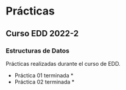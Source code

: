 Prácticas
=========================================

Curso EDD 2022-2
-------------------------------------------

### Estructuras de Datos

Prácticas realizadas durante el curso de EDD.

* Práctica 01 terminada *
* Práctica 02 terminada *
